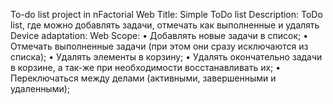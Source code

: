 To-do list project in nFactorial Web
Title: Simple ToDo list
Description: ToDo list, где можно добавлять задачи, отмечать как выполненные и удалять 
Device adaptation: Web
Scope:
        • Добавлять новые задачи в список;
        • Отмечать выполненные задачи (при этом они сразу исключаются из списка);
        • Удалять элементы в корзину;
        • Удалять окончательно задачи в корзине, а так-же при необходимости восстанавливать их;
        • Переключаться между делами (активными, завершенными и удаленными);